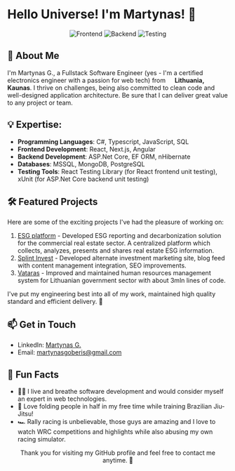 # Hello Universe! I'm Martynas! 👋

<!-- Badges -->
<p align="center">
  <img src="https://img.shields.io/badge/Frontend-React%20%7C%20Next.js%20%7C%20Angular%20%7C%20TypeScript-white" alt="Frontend" />
  <img src="https://img.shields.io/badge/Backend-ASP.NetCore%20%7C%20CSharp-black" alt="Backend" />
  <img src="https://img.shields.io/badge/Testing-xUnit%20%7C%20ReactTestingLibrary%20%7C%20UX-yellow" alt="Testing" />
</p>

<!-- About Me -->
## 🌟 About Me

I'm Martynas G., a Fullstack Software Engineer (yes - I'm a certified electronics engineer with a passion for web tech) from <img src="https://flagsapi.com/LT/shiny/64.png" width="13"/> <b>Lithuania, Kaunas</b>. I thrive on challenges, being also committed to clean code and well-designed application architecture. Be sure that I can deliver great value to any project or team.

## 💡 Expertise:
- **Programming Languages**: C#, Typescript, JavaScript, SQL
- **Frontend Development**: React, Next.js, Angular
- **Backend Development**: ASP.Net Core, EF ORM, nHibernate
- **Databases**: MSSQL, MongoDB, PostgreSQL
- **Testing Tools**: React Testing Library (for React frontend unit testing), xUnit (for ASP.Net Core backend unit testing)

<!-- Projects -->
## 🛠️ Featured Projects

Here are some of the exciting projects I've had the pleasure of working on:

1. [ESG platform](https://www.viridis-sustainability.com/esg-platform) - Developed ESG reporting and decarbonization solution for the commercial real estate sector. A centralized platform which collects, analyzes, presents and shares real estate ESG information. 
2. [Splint Invest](https://splintinvest.com/en/) - Developed alternate investment marketing site, blog feed with content management integration, SEO improvements.
3. [Vataras](https://savitarna.vataras.lt/) - Improved and maintained human resources management system for Lithuanian government sector with about 3mln lines of code.

I've put my engineering best into all of my work, maintained high quality standard and efficient delivery. 🚀

<!-- Contact Me -->
## 📫 Get in Touch

- LinkedIn: [Martynas G.](https://www.linkedin.com/in/mgoberis/)
- Email: [martynasgoberis@gmail.com](mailto:martynasgoberis@gmail.com)

<!-- Fun Facts -->
## 🌟 Fun Facts

- 🧑‍💻 I live and breathe software development and would consider myself an expert in web technologies.
- 🥋 Love folding people in half in my free time while training Brazilian Jiu-Jitsu!
- 🏎️ Rally racing is unbelievable, those guys are amazing and I love to watch WRC competitions and highlights while also abusing my own racing simulator.

<!-- Footer -->
<p align="center">
  Thank you for visiting my GitHub profile and feel free to contact me anytime. 📩
</p>
